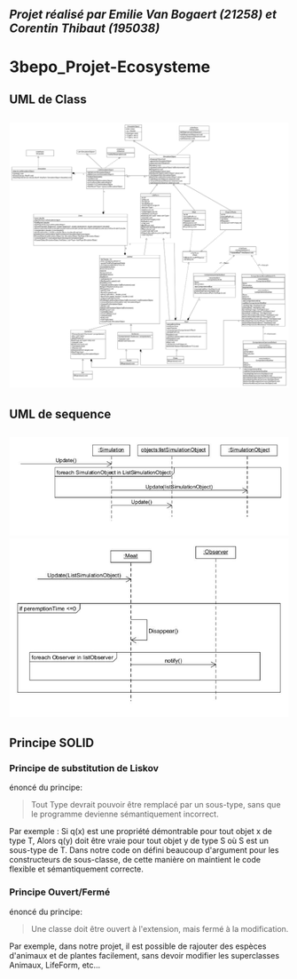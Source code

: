 *Projet réalisé par **Emilie Van Bogaert** (21258) et **Corentin Thibaut** (195038)*
---
# 3bepo_Projet-Ecosysteme

## UML de Class
![Alt text](UML/DiagrammeClass.jpg?raw=true "UML de class")
---
## UML de sequence
![Alt text](UML/DiagramSequenceUpdateSimulation.jpg?raw=true "UML Sequence de la fonction update de Simulation")
![Alt text](UML/DiagramsSequenceMeatUpdate.jpg?raw=true "UML Sequence de la fonction update de Meat")
---
## Principe SOLID
### Principe de substitution de Liskov
énoncé du principe:
>Tout Type devrait pouvoir être remplacé par un sous-type, sans que le programme devienne sémantiquement incorrect.

Par exemple : Si q(x) est une propriété démontrable pour tout objet x de type T, Alors q(y) doit être vraie pour tout objet y de type S où S est un sous-type de T.
Dans notre code on défini beaucoup d'argument pour les constructeurs de sous-classe, de cette manière on maintient le code flexible et sémantiquement correcte.

### Principe Ouvert/Fermé
énoncé du principe:
>Une classe doit être ouvert à l'extension, mais fermé à la modification.

Par exemple, dans notre projet, il est possible de rajouter des espèces d'animaux et de plantes facilement, sans devoir modifier les superclasses Animaux, LifeForm, etc...

